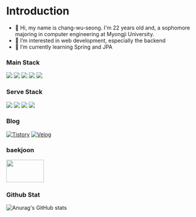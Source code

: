 
# Introduction 
* 👋 Hi, my name is chang-wu-seong. I'm 22 years old and, a sophomore majoring in computer engineering at Myongji University.
* 👀 I’m interested in web development, especially the backend
* 🌱 I’m currently learning Spring and JPA


### **Main Stack**  
<img src="https://img.shields.io/badge/Java-007396?style=for-the-badge&logo=OpenJDK&logoColor=white"/> <img src="http://img.shields.io/badge/springBoot-6DB00E?style=for-the-badge&logo=Spring Boot&logoColor=white"/> <img src="http://img.shields.io/badge/spring-6DB33F?style=for-the-badge&logo=Spring&logoColor=white"/> <img src="http://img.shields.io/badge/react-61DAFB?style=for-the-badge&logo=React&logoColor=white"/> <img src="https://img.shields.io/badge/JavaScript-F7DF1E?style=for-the-badge&logoJavaScript&logoColor=white"/>

### **Serve Stack**
<img src="https://img.shields.io/badge/HTML5-E34F26?style=for-the-badge&logo=HTML%&logoColor=white"/> <img src="https://img.shields.io/badge/CSS3-1572B6?style=for-the-badge&logo=CSS3%&logoColor=white"/> <img src="https://img.shields.io/badge/Firebase-FFCA28?style=for-the-badge&logo=Firebase&logoColor=white"/> <img src="https://img.shields.io/badge/Python-3776AB?style=for-the-badge&logo=Python&logoColor=white"/> 

### Blog
[![Tistory](https://img.shields.io/badge/Tistory-000000?style=for-the-badge&logo=Tistory&logoColor=white)](https://thisismynote.tistory.com)
[![Velog](https://img.shields.io/badge/Velog-20C997?style=for-the-badge&logo=Firebase&logoColor=white)](https://velog.io/@jws1228)

### baekjoon
<a href="https://solved.ac/profile/jws1228">
  <img src = "https://onlinejudgeimages.s3-ap-northeast-1.amazonaws.com/images/boj-og.png" width = "100" height = "60">
</a>

### Github Stat

![Anurag's GitHub stats](https://github-readme-stats.vercel.app/api?username=wu-seong&show_icons=true&theme=radical)
